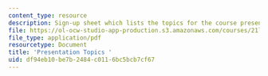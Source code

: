 ```yaml
---
content_type: resource
description: Sign-up sheet which lists the topics for the course presentation assignment.
file: https://ol-ocw-studio-app-production.s3.amazonaws.com/courses/21l-707-arthurian-literature-and-celtic-colonization-spring-2005/df94eb10be7b2484c0116bc5bcb7cf67_21l707_prese_top.pdf
file_type: application/pdf
resourcetype: Document
title: 'Presentation Topics '
uid: df94eb10-be7b-2484-c011-6bc5bcb7cf67
---
```

